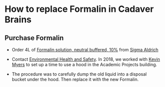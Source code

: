 # How to replace Formalin in Cadaver Brains

## Purchase Formalin

- Order 4L of [Formalin solution, neutral buffered, 10%](https://www.sigmaaldrich.com/catalog/product/sigma/ht501128?lang=en&region=US) from [Sigma Aldrich](https://www.sigmaaldrich.com/united-states.html)

- Contact [Environmental Health and Safety](https://ehs.psu.edu/). In 2018, we worked with [Kevin Myers](klm146@psu.edu) to set up a time to use a hood in the Academic Projects building. 

- The procedure was to carefully dump the old liquid into a disposal bucket under the hood. Then replace it with the new Formalin.